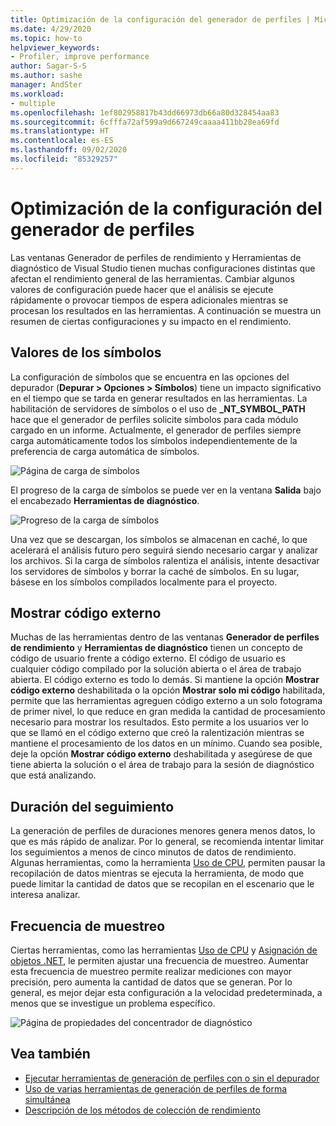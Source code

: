 ```yaml
---
title: Optimización de la configuración del generador de perfiles | Microsoft Docs
ms.date: 4/29/2020
ms.topic: how-to
helpviewer_keywords:
- Profiler, improve performance
author: Sagar-S-S
ms.author: sashe
manager: AndSter
ms.workload:
- multiple
ms.openlocfilehash: 1ef802958817b43dd66973db66a80d328454aa83
ms.sourcegitcommit: 6cfffa72af599a9d667249caaaa411bb28ea69fd
ms.translationtype: HT
ms.contentlocale: es-ES
ms.lasthandoff: 09/02/2020
ms.locfileid: "85329257"
---
```

# <a name="optimizing-profiler-settings"></a>Optimización de la configuración del generador de perfiles

Las ventanas Generador de perfiles de rendimiento y Herramientas de diagnóstico de Visual Studio tienen muchas configuraciones distintas que afectan el rendimiento general de las herramientas. Cambiar algunos valores de configuración puede hacer que el análisis se ejecute rápidamente o provocar tiempos de espera adicionales mientras se procesan los resultados en las herramientas. A continuación se muestra un resumen de ciertas configuraciones y su impacto en el rendimiento.

## <a name="symbol-settings"></a>Valores de los símbolos

La configuración de símbolos que se encuentra en las opciones del depurador (**Depurar > Opciones > Símbolos**) tiene un impacto significativo en el tiempo que se tarda en generar resultados en las herramientas. La habilitación de servidores de símbolos o el uso de **_NT_SYMBOL_PATH** hace que el generador de perfiles solicite símbolos para cada módulo cargado en un informe. Actualmente, el generador de perfiles siempre carga automáticamente todos los símbolos independientemente de la preferencia de carga automática de símbolos.

![Página de carga de símbolos](../profiling/media/symbolloading.png "Carga de símbolos")

El progreso de la carga de símbolos se puede ver en la ventana **Salida** bajo el encabezado **Herramientas de diagnóstico**.

![Progreso de la carga de símbolos](../profiling/media/symbolloadingprogress.png "Progreso de la carga de símbolos")

Una vez que se descargan, los símbolos se almacenan en caché, lo que acelerará el análisis futuro pero seguirá siendo necesario cargar y analizar los archivos. Si la carga de símbolos ralentiza el análisis, intente desactivar los servidores de símbolos y borrar la caché de símbolos. En su lugar, básese en los símbolos compilados localmente para el proyecto.

## <a name="show-external-code"></a>Mostrar código externo

Muchas de las herramientas dentro de las ventanas **Generador de perfiles de rendimiento** y **Herramientas de diagnóstico** tienen un concepto de código de usuario frente a código externo. El código de usuario es cualquier código compilado por la solución abierta o el área de trabajo abierta. El código externo es todo lo demás. Si mantiene la opción **Mostrar código externo** deshabilitada o la opción **Mostrar solo mi código** habilitada, permite que las herramientas agreguen código externo a un solo fotograma de primer nivel, lo que reduce en gran medida la cantidad de procesamiento necesario para mostrar los resultados. Esto permite a los usuarios ver lo que se llamó en el código externo que creó la ralentización mientras se mantiene el procesamiento de los datos en un mínimo. Cuando sea posible, deje la opción **Mostrar código externo** deshabilitada y asegúrese de que tiene abierta la solución o el área de trabajo para la sesión de diagnóstico que está analizando.

## <a name="trace-duration"></a>Duración del seguimiento

La generación de perfiles de duraciones menores genera menos datos, lo que es más rápido de analizar. Por lo general, se recomienda intentar limitar los seguimientos a menos de cinco minutos de datos de rendimiento. Algunas herramientas, como la herramienta [Uso de CPU](../profiling/cpu-usage.md), permiten pausar la recopilación de datos mientras se ejecuta la herramienta, de modo que puede limitar la cantidad de datos que se recopilan en el escenario que le interesa analizar.

## <a name="sampling-frequency"></a>Frecuencia de muestreo

Ciertas herramientas, como las herramientas [Uso de CPU](../profiling/cpu-usage.md) y [Asignación de objetos .NET](../profiling/dotnet-alloc-tool.md), le permiten ajustar una frecuencia de muestreo. Aumentar esta frecuencia de muestreo permite realizar mediciones con mayor precisión, pero aumenta la cantidad de datos que se generan. Por lo general, es mejor dejar esta configuración a la velocidad predeterminada, a menos que se investigue un problema específico.

![Página de propiedades del concentrador de diagnóstico](../profiling/media/diaghubpropertiespage.png "Página de propiedades del concentrador de diagnóstico")

## <a name="see-also"></a>Vea también

- [Ejecutar herramientas de generación de perfiles con o sin el depurador](../profiling/running-profiling-tools-with-or-without-the-debugger.md)
- [Uso de varias herramientas de generación de perfiles de forma simultánea](../profiling/use-multiple-profiler-tools-simultaneously.md)
- [Descripción de los métodos de colección de rendimiento](../profiling/understanding-performance-collection-methods-perf-profiler.md)
